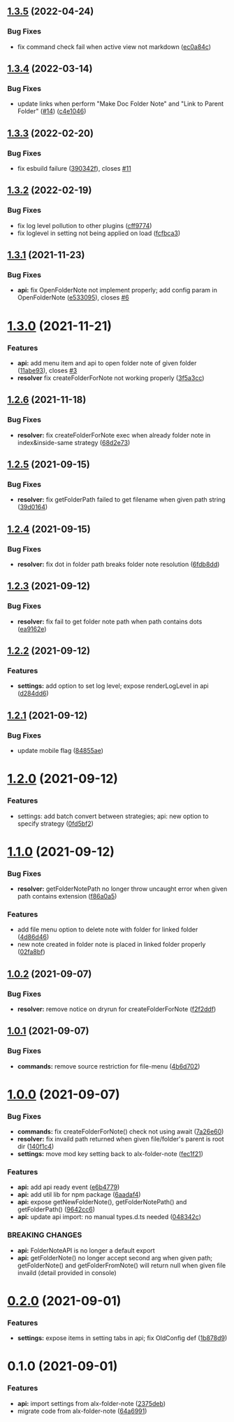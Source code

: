 ## [1.3.5](https://github.com/aidenlx/folder-note-core/compare/1.3.4...1.3.5) (2022-04-24)


### Bug Fixes

* fix command check fail when active view not markdown ([ec0a84c](https://github.com/aidenlx/folder-note-core/commit/ec0a84c78c1a8c8fc42d839e118f460968dbe781))

## [1.3.4](https://github.com/aidenlx/folder-note-core/compare/1.3.3...1.3.4) (2022-03-14)


### Bug Fixes

* update links when perform "Make Doc Folder Note" and "Link to Parent Folder" ([#14](https://github.com/aidenlx/folder-note-core/issues/14)) ([c4e1046](https://github.com/aidenlx/folder-note-core/commit/c4e10464c808b473cc819879d32b319b209435cf))

## [1.3.3](https://github.com/aidenlx/folder-note-core/compare/1.3.2...1.3.3) (2022-02-20)


### Bug Fixes

* fix esbuild failure ([390342f](https://github.com/aidenlx/folder-note-core/commit/390342fc1171043ad2b49346e2ebc57cd2819b97)), closes [#11](https://github.com/aidenlx/folder-note-core/issues/11)

## [1.3.2](https://github.com/aidenlx/folder-note-core/compare/1.3.1...1.3.2) (2022-02-19)


### Bug Fixes

* fix log level pollution to other plugins ([cff9774](https://github.com/aidenlx/folder-note-core/commit/cff977458d33e16f39910c7da1c2c7f0910f4a60))
* fix loglevel in setting not being applied on load ([fcfbca3](https://github.com/aidenlx/folder-note-core/commit/fcfbca335a09831687f1f449d7b13c63a2364260))

## [1.3.1](https://github.com/aidenlx/folder-note-core/compare/1.3.1...1.3.2) (2021-11-23)


### Bug Fixes

* **api:** fix OpenFolderNote not implement properly; add config param in OpenFolderNote ([e533095](https://github.com/aidenlx/folder-note-core/commit/e53309521101dec5f5d745cb7422e3dc0285389b)), closes [#6](https://github.com/aidenlx/folder-note-core/issues/6)



# [1.3.0](https://github.com/aidenlx/folder-note-core/compare/1.3.1...1.3.2) (2021-11-21)


### Features

* **api:** add menu item and api to open folder note of given folder ([11abe93](https://github.com/aidenlx/folder-note-core/commit/11abe93746eee15c76bbd360c26bfe6fbdd21df7)), closes [#3](https://github.com/aidenlx/folder-note-core/issues/3)
* **resolver** fix createFolderForNote not working properly ([3f5a3cc](https://github.com/aidenlx/folder-note-core/commit/3f5a3cc910dfcc5861a8804f9af8709336a28632))



## [1.2.6](https://github.com/aidenlx/folder-note-core/compare/1.2.5...1.2.6) (2021-11-18)


### Bug Fixes

* **resolver:** fix createFolderForNote exec when already folder note in index&inside-same strategy ([68d2e73](https://github.com/aidenlx/folder-note-core/commit/68d2e73812121bc192cb9591c69d57376792c14a))

## [1.2.5](https://github.com/aidenlx/folder-note-core/compare/1.2.4...1.2.5) (2021-09-15)


### Bug Fixes

* **resolver:** fix getFolderPath failed to get filename when given path string ([39d0164](https://github.com/aidenlx/folder-note-core/commit/39d016474b7b741737070f6477fbfa8565130987))

## [1.2.4](https://github.com/aidenlx/folder-note-core/compare/1.2.3...1.2.4) (2021-09-15)


### Bug Fixes

* **resolver:** fix dot in folder path breaks folder note resolution ([6fdb8dd](https://github.com/aidenlx/folder-note-core/commit/6fdb8dd17054bb8ba119f44d4e74a8a9ebdfb5e0))

## [1.2.3](https://github.com/aidenlx/folder-note-core/compare/1.2.2...1.2.3) (2021-09-12)


### Bug Fixes

* **resolver:** fix fail to get folder note path when path contains dots ([ea9162e](https://github.com/aidenlx/folder-note-core/commit/ea9162e264a5e1ba5d49fb23c187bfc7bd6520c8))

## [1.2.2](https://github.com/aidenlx/folder-note-core/compare/1.2.1...1.2.2) (2021-09-12)


### Features

* **settings:** add option to set log level; expose renderLogLevel in api ([d284dd6](https://github.com/aidenlx/folder-note-core/commit/d284dd6cb8aa6536fa18748a2793c8783c27a8f5))

## [1.2.1](https://github.com/aidenlx/folder-note-core/compare/1.2.0...1.2.1) (2021-09-12)


### Bug Fixes

* update mobile flag ([84855ae](https://github.com/aidenlx/folder-note-core/commit/84855aed8e698b126c33d65e3ba48010d3e53839))

# [1.2.0](https://github.com/aidenlx/folder-note-core/compare/1.1.0...1.2.0) (2021-09-12)


### Features

* settings: add batch convert between strategies; api: new option to specify strategy ([0fd5bf2](https://github.com/aidenlx/folder-note-core/commit/0fd5bf2408dade7bed194727d1ad4cd4c8ea984e))

# [1.1.0](https://github.com/aidenlx/folder-note-core/compare/1.0.2...1.1.0) (2021-09-12)


### Bug Fixes

* **resolver:** getFolderNotePath no longer throw uncaught error when given path contains extension ([f86a0a5](https://github.com/aidenlx/folder-note-core/commit/f86a0a501cf07b5a5b9b4fa851624127148a7585))


### Features

* add file menu option to delete note with folder for linked folder ([4d86d46](https://github.com/aidenlx/folder-note-core/commit/4d86d467602676044b1895ad13f6ffb3f4620423))
* new note created in folder note is placed in linked folder properly ([02fa8bf](https://github.com/aidenlx/folder-note-core/commit/02fa8bff5eb54e932319d06bfc8db6b89762f0f9))

## [1.0.2](https://github.com/aidenlx/folder-note-core/compare/1.0.1...1.0.2) (2021-09-07)


### Bug Fixes

* **resolver:** remove notice on dryrun for createFolderForNote ([f2f2ddf](https://github.com/aidenlx/folder-note-core/commit/f2f2ddf1941798160a6deec16ffe3ca8cc516d6a))

## [1.0.1](https://github.com/aidenlx/folder-note-core/compare/1.0.0...1.0.1) (2021-09-07)


### Bug Fixes

* **commands:** remove source restriction for file-menu ([4b6d702](https://github.com/aidenlx/folder-note-core/commit/4b6d70241fa6d47715b87fd11d45750b3d7ab13c))

# [1.0.0](https://github.com/aidenlx/folder-note-core/compare/0.2.0...1.0.0) (2021-09-07)


### Bug Fixes

* **commands:** fix createFolderForNote() check not using await ([7a26e60](https://github.com/aidenlx/folder-note-core/commit/7a26e60e2f17a7fb81ca497de24557db4bfcf97e))
* **resolver:** fix invaild path returned when given file/folder's parent is root dir ([140f1c4](https://github.com/aidenlx/folder-note-core/commit/140f1c469007b69a62b6f3301a278994d79803da))
* **settings:** move mod key setting back to alx-folder-note ([fec1f21](https://github.com/aidenlx/folder-note-core/commit/fec1f212f32a50cebbff1541ca69deccfd6797ff))


### Features

* **api:** add api ready event ([e6b4779](https://github.com/aidenlx/folder-note-core/commit/e6b47797ce276ce29e66f19d29ce1e7bcf9f15f7))
* **api:** add util lib for npm package ([6aadaf4](https://github.com/aidenlx/folder-note-core/commit/6aadaf45df0ea603f33b719608d1add5ff066ced))
* **api:** expose getNewFolderNote(), getFolderNotePath() and getFolderPath() ([9642cc6](https://github.com/aidenlx/folder-note-core/commit/9642cc6ff403e73e7aa14204baeff7e550c09858))
* **api:** update api import: no manual types.d.ts needed ([048342c](https://github.com/aidenlx/folder-note-core/commit/048342c0cb7e03d786f6553418f3fb5e5dc202dc))


### BREAKING CHANGES

* **api:** FolderNoteAPI is no longer a default export
* **api:** getFolderNote() no longer accept second arg when given path; getFolderNote() and getFolderFromNote() will return null when given file invaild (detail provided in console)

# [0.2.0](https://github.com/aidenlx/folder-note-core/compare/0.1.0...0.2.0) (2021-09-01)


### Features

* **settings:** expose items in setting tabs in api; fix OldConfig def ([1b878d9](https://github.com/aidenlx/folder-note-core/commit/1b878d9ee8804eed8541fcac8ce59081166b2c39))

# 0.1.0 (2021-09-01)


### Features

* **api:** import settings from alx-folder-note ([2375deb](https://github.com/aidenlx/folder-note-core/commit/2375debed8cb23a9727d76d5a3c34b5ace667101))
* migrate code from alx-folder-note ([64a6991](https://github.com/aidenlx/folder-note-core/commit/64a699159b8a21e94a7f965c4a2fc7f1c5f2af8a))

